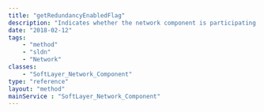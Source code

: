 ```yaml
---
title: "getRedundancyEnabledFlag"
description: "Indicates whether the network component is participating in a group of two or more components which is actively providing link redundancy."
date: "2018-02-12"
tags:
    - "method"
    - "sldn"
    - "Network"
classes:
    - "SoftLayer_Network_Component"
type: "reference"
layout: "method"
mainService : "SoftLayer_Network_Component"
---
```

